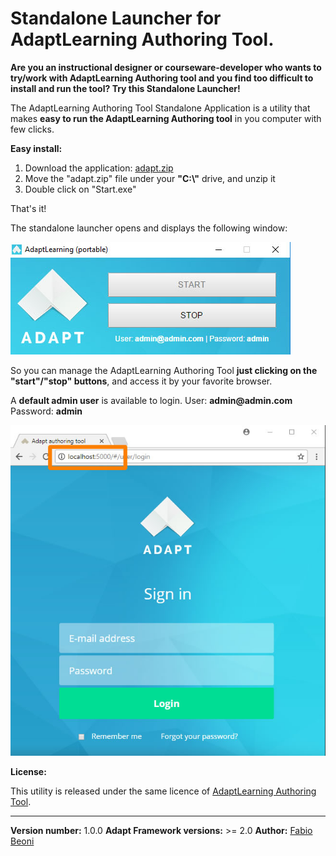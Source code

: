 # Standalone Launcher for AdaptLearning Authoring Tool.

<p><b>Are you an instructional designer or courseware-developer who wants to try/work with AdaptLearning Authoring tool and you find too difficult to install and run the tool? Try this Standalone Launcher!</b></p>

<p>The AdaptLearning Authoring Tool Standalone Application is a utility that makes <b>easy to run the AdaptLearning Authoring tool</b> in you computer with few clicks.</p>

**Easy install:**

<ol>
<li>Download the application: <a href="https://github.com/fabiobeoni/adapt-authoring-standalone/releases/download/1.0/adapt.zip" target="_blank">adapt.zip<a/></li>
<li>Move the "adapt.zip" file under your <b>"C:\"</b> drive, and unzip it</li>
<li>Double click on "Start.exe"</li>
</ol>

<p>That's it!</p>

<p>The standalone launcher opens and displays the following window:</p>

<p>
    <img src="adaptlearning-authoring-standalone-setup-windows.jpg" alt="Standalone Launcher for AdaptLearning Authoring Tool" />
</p>

<p>So you can manage the AdaptLearning Authoring Tool <b>just clicking on the "start"/"stop" buttons</b>, and access it by your favorite browser.</p>

<p>A <b>default admin user</b> is available to login. User: <b>admin@admin.com</b>   Password: <b>admin</b></p>

<p>
    <img src="adaptlearning-authoring-on-localhost.jpg" alt="Standalone Launcher for AdaptLearning Authoring Tool" />
</p>

**License:**

<p>This utility is released under the same licence of <a href="http://www.adaptlearning.org" target="_blank">AdaptLearning Authoring Tool</a>.</p>

----------------------------
**Version number:**  1.0.0
**Adapt Framework versions:**  >= 2.0
**Author:** <a href="https://it.linkedin.com/in/fabio-beoni-6a7848101" target="_blanck">Fabio Beoni</a>
